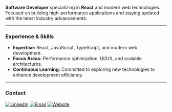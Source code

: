 **Software Developer** specializing in **React** and modern web technologies. Focused on building high-performance applications and staying updated with the latest industry advancements.

---

### Experience & Skills
- **Expertise:** React, JavaScript, TypeScript, and modern web development.
- **Focus Areas:** Performance optimization, UI/UX, and scalable architectures.
- **Continuous Learning:** Committed to exploring new technologies to enhance development efficiency.

---

### Contact
[![LinkedIn](https://img.icons8.com/fluency/48/000000/linkedin.png)](https://www.linkedin.com/in/henri-mattos/)
[![Email](https://img.icons8.com/fluency/48/000000/gmail.png)](mailto:henrikdepaivamattos@proton.me)
[![Website](https://img.icons8.com/fluency/48/000000/domain.png)](https://seusite.com)

